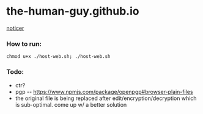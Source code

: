 # the-human-guy.github.io

[noticer](https://the-human-guy.github.io/noticer)

### How to run:
`chmod u+x ./host-web.sh; ./host-web.sh`

### Todo:
- ctr?
- pgp -- https://www.npmjs.com/package/openpgp#browser-plain-files
- the original file is being replaced after edit/encryption/decryption which is sub-optimal. come up w/ a better solution
